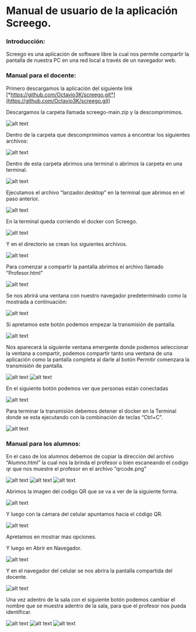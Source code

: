 <span id="anchor"></span>Manual de usuario de la aplicación Screego.
====================================================================

### <span id="anchor-1"></span>Introducción:

Screego es una aplicación de software libre la cual nos permite
compartir la pantalla de nuestra PC en una red local a través de un
navegador web.

### <span id="anchor-2"></span>Manual para el docente:

Primero descargamos la aplicación del siguiente link
[*https://github.com/Octavio3K/screego.git*](https://github.com/Octavio3K/screego.git)

Descargamos la carpeta llamada screego-main.zip y la descomprimimos.

![alt text](https://github.com/Octavio3K/screego/blob/main/assets/1.png)

Dentro de la carpeta que descomprimimos vamos a encontrar los siguientes
archivos:

![alt text](https://github.com/Octavio3K/screego/blob/main/assets/2.png)

Dentro de esta carpeta abrimos una terminal o abrimos la carpeta en una
terminal.

![alt text](https://github.com/Octavio3K/screego/blob/main/assets/3.png)

Ejecutamos el archivo “lanzador.desktop” en la terminal que abrimos en
el paso anterior.

![alt text](https://github.com/Octavio3K/screego/blob/main/assets/4.png)

En la terminal queda corriendo el docker con Screego.

![alt text](https://github.com/Octavio3K/screego/blob/main/assets/5.png)

Y en el directorio se crean los siguientes archivos.

![alt text](https://github.com/Octavio3K/screego/blob/main/assets/6.png)

Para comenzar a compartir la pantalla abrimos el archivo llamado
“Profesor.html”

![alt text](https://github.com/Octavio3K/screego/blob/main/assets/7.png)

Se nos abrirá una ventana con nuestro navegador predeterminado como la
mostrada a continuación:

![alt text](https://github.com/Octavio3K/screego/blob/main/assets/8.png)

Si apretamos este botón podemos empezar la transmisión de pantalla.

![alt text](https://github.com/Octavio3K/screego/blob/main/assets/9.png)

Nos aparecerá la siguiente ventana emergente donde podemos seleccionar
la ventana a compartir, podemos compartir tanto una ventana de una aplicación como la pantalla
completa al darle al botón Permitir comenzara la transmisión de
pantalla.

![alt text](https://github.com/Octavio3K/screego/blob/main/assets/10.png)
![alt text](https://github.com/Octavio3K/screego/blob/main/assets/11.png)

En el siguiente botón podemos ver que personas están conectadas

![alt text](https://github.com/Octavio3K/screego/blob/main/assets/12.png)

Para terminar la transmisión debemos detener el docker en la Terminal
donde se esta ejecutando con la combinación de teclas “Ctrl+C”.

![alt text](https://github.com/Octavio3K/screego/blob/main/assets/13.png)

### <span id="anchor-3"></span>Manual para los alumnos:

En el caso de los alumnos debemos de copiar la dirección del archivo
“Alumno.html” la cual nos la brinda el profesor o bien escaneando el
codigo qr que nos muestre el profesor en el archivo “qrcode.png”

![alt text](https://github.com/Octavio3K/screego/blob/main/assets/14.png)
![alt text](https://github.com/Octavio3K/screego/blob/main/assets/15.png)
![alt text](https://github.com/Octavio3K/screego/blob/main/assets/16.png)

Abrimos la imagen del codigo QR que se va a ver de la siguiente forma.

![alt text](https://github.com/Octavio3K/screego/blob/main/assets/17.png)

Y luego con la cámara del celular apuntamos hacia el código QR.

![alt text](https://github.com/Octavio3K/screego/blob/main/assets/18.png)

Apretamos en mostrar mas opciones.


Y luego en Abrir en Navegador.

![alt text](https://github.com/Octavio3K/screego/blob/main/assets/19.png)

Y en el navegador del celular se nos abrira la pantalla compartida del
docente.

![alt text](https://github.com/Octavio3K/screego/blob/main/assets/20.png)

Una vez adentro de la sala con el siguiente botón podemos cambiar el
nombre que se muestra adentro de la sala, para que el profesor nos pueda
identificar.

![alt text](https://github.com/Octavio3K/screego/blob/main/assets/21.png)
![alt text](https://github.com/Octavio3K/screego/blob/main/assets/22.png)
![alt text](https://github.com/Octavio3K/screego/blob/main/assets/23.png)




